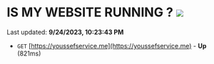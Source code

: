 # IS MY WEBSITE RUNNING ? [![](https://img.shields.io/static/v1?label=Sponsor&message=%E2%9D%A4&logo=GitHub&color=%23fe8e86)](https://github.com/sponsors/<username>)

Last updated: **9/24/2023, 10:23:43 PM**

- `GET` [https://youssefservice.me](https://youssefservice.me) - **Up** (821ms)
